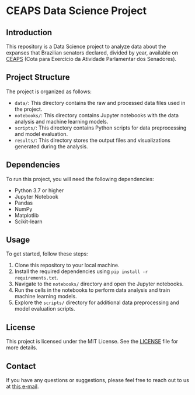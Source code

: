 # CEAPS Data Science Project

## Introduction

This repository is a Data Science project to analyze data about the expanses that Brazilian senators declared, divided by year, available on [CEAPS](https://www12.senado.leg.br/transparencia/dados-abertos-transparencia/dados-abertos-ceaps?utm_medium=email&_hsenc=p2ANqtz-9oraJDtmhd8_VnMw6lGWYoF-FANWSpngMwRtg5ovo9-FUTm4kwZNmhdv-VODztf3mjAuiwU6VMgVCFd_3ndX_vSNKFpg&_hsmi=231298145&utm_content=231298145&utm_source=hs_automation) (Cota para Exercício da Atividade Parlamentar dos Senadores).

## Project Structure
The project is organized as follows:

- `data/`: This directory contains the raw and processed data files used in the project.
- `notebooks/`: This directory contains Jupyter notebooks with the data analysis and machine learning models.
- `scripts/`: This directory contains Python scripts for data preprocessing and model evaluation.
- `results/`: This directory stores the output files and visualizations generated during the analysis.

## Dependencies
To run this project, you will need the following dependencies:

- Python 3.7 or higher
- Jupyter Notebook
- Pandas
- NumPy
- Matplotlib
- Scikit-learn

## Usage
To get started, follow these steps:

1. Clone this repository to your local machine.
2. Install the required dependencies using `pip install -r requirements.txt`.
3. Navigate to the `notebooks/` directory and open the Jupyter notebooks.
4. Run the cells in the notebooks to perform data analysis and train machine learning models.
5. Explore the `scripts/` directory for additional data preprocessing and model evaluation scripts.

## License
This project is licensed under the MIT License. See the [LICENSE](LICENSE) file for more details.

## Contact
If you have any questions or suggestions, please feel free to reach out to us at [this e-mail](mailto:alext.oliver24@gmail.com).
